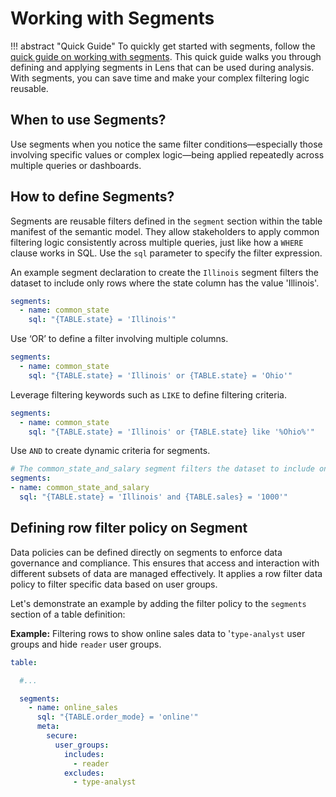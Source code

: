 # Working with Segments

!!! abstract "Quick Guide"
    To quickly get started with segments, follow the [quick guide on working with segments](/quick_guides/working_with_segments/). This quick guide walks you through defining and applying segments in Lens that can be used during analysis. With segments, you can save time and make your complex filtering logic reusable.


## When to use Segments?

Use segments when you notice the same filter conditions—especially those involving specific values or complex logic—being applied repeatedly across multiple queries or dashboards.

## How to define Segments?

Segments are reusable filters defined in the `segment` section within the table manifest of the semantic model. They allow stakeholders to apply common filtering logic consistently across multiple queries, just like how a `WHERE` clause works in SQL. Use the `sql` parameter to specify the filter expression.

An example segment declaration to create the `Illinois` segment filters the dataset to include only rows where the state column has the value 'Illinois'.

```yaml
segments:
  - name: common_state
    sql: "{TABLE.state} = 'Illinois'"
```

Use ‘OR’ to define a filter involving multiple columns.

```yaml
segments:
  - name: common_state
    sql: "{TABLE.state} = 'Illinois' or {TABLE.state} = 'Ohio'"
```

Leverage filtering keywords such as `LIKE` to define filtering criteria.
  
```yaml
segments:
  - name: common_state
    sql: "{TABLE.state} = 'Illinois' or {TABLE.state} like '%Ohio%'"
```

Use `AND` to create dynamic criteria for segments. 

```yaml
# The common_state_and_salary segment filters the dataset to include only rows where the state is 'Illinois' and the sales value is '1000'.
segments:
- name: common_state_and_salary
  sql: "{TABLE.state} = 'Illinois' and {TABLE.sales} = '1000'"
``` 

## Defining row filter policy on Segment

Data policies can be defined directly on segments to enforce data governance and compliance. This ensures that access and interaction with different subsets of data are managed effectively. It applies a row filter data policy to filter specific data based on user groups.

Let's demonstrate an example by adding the filter policy to the `segments` section of a table definition:

**Example:** Filtering rows to show online sales data to '`type-analyst` user groups and hide  `reader` user groups.

  ```yaml
  table: 

    #...

    segments:
      - name: online_sales
        sql: "{TABLE.order_mode} = 'online'"
        meta:
          secure:
            user_groups:
              includes:
                - reader
              excludes:
                - type-analyst
  ```
